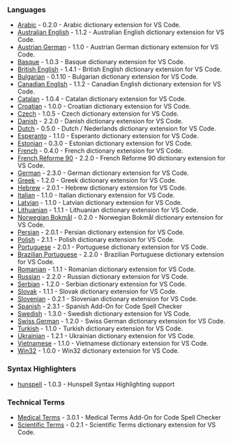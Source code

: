 ### Languages

- [Arabic](extensions/arabic#readme) - 0.2.0 - Arabic dictionary extension for VS Code.
- [Australian English](extensions/australian-english#readme) - 1.1.2 - Australian English dictionary extension for VS Code.
- [Austrian German](extensions/austrian-german#readme) - 1.1.0 - Austrian German dictionary extension for VS Code.
- [Basque](extensions/basque#readme) - 1.0.3 - Basque dictionary extension for VS Code.
- [British English](extensions/british-english#readme) - 1.4.1 - British English dictionary extension for VS Code.
- [Bulgarian](extensions/bulgarian#readme) - 0.1.10 - Bulgarian dictionary extension for VS Code.
- [Canadian English](extensions/canadian-english#readme) - 1.1.2 - Canadian English dictionary extension for VS Code.
- [Catalan](extensions/catalan#readme) - 1.0.4 - Catalan dictionary extension for VS Code.
- [Croatian](extensions/croatian#readme) - 1.0.0 - Croatian dictionary extension for VS Code.
- [Czech](extensions/czech#readme) - 1.0.5 - Czech dictionary extension for VS Code.
- [Danish](extensions/danish#readme) - 2.2.0 - Danish dictionary extension for VS Code.
- [Dutch](extensions/dutch#readme) - 0.5.0 - Dutch / Nederlands dictionary extension for VS Code.
- [Esperanto](extensions/esperanto#readme) - 1.1.0 - Esperanto dictionary extension for VS Code.
- [Estonian](extensions/estonian#readme) - 0.3.0 - Estonian dictionary extension for VS Code.
- [French](extensions/french#readme) - 0.4.0 - French dictionary extension for VS Code.
- [French Réforme 90](extensions/french-reforme#readme) - 2.2.0 - French Réforme 90 dictionary extension for VS Code.
- [German](extensions/german#readme) - 2.3.0 - German dictionary extension for VS Code.
- [Greek](extensions/greek#readme) - 1.2.0 - Greek dictionary extension for VS Code.
- [Hebrew](extensions/hebrew#readme) - 2.0.1 - Hebrew dictionary extension for VS Code.
- [Italian](extensions/italian#readme) - 1.1.0 - Italian dictionary extension for VS Code.
- [Latvian](extensions/latvian#readme) - 1.1.0 - Latvian dictionary extension for VS Code.
- [Lithuanian](extensions/lithuanian#readme) - 1.1.1 - Lithuanian dictionary extension for VS Code.
- [Norwegian Bokmål](extensions/norwegian-bokmal#readme) - 0.2.0 - Norwegian Bokmål dictionary extension for VS Code.
- [Persian](extensions/persian#readme) - 2.0.1 - Persian dictionary extension for VS Code.
- [Polish](extensions/polish#readme) - 2.1.1 - Polish dictionary extension for VS Code.
- [Portuguese](extensions/portuguese#readme) - 2.0.1 - Portuguese dictionary extension for VS Code.
- [Brazilian Portuguese](extensions/portuguese-brazilian#readme) - 2.2.0 - Brazilian Portuguese dictionary extension for VS Code.
- [Romanian](extensions/romanian#readme) - 1.1.1 - Romanian dictionary extension for VS Code.
- [Russian](extensions/russian#readme) - 2.2.0 - Russian dictionary extension for VS Code.
- [Serbian](extensions/serbian#readme) - 1.2.0 - Serbian dictionary extension for VS Code.
- [Slovak](extensions/slovak#readme) - 1.1.1 - Slovak dictionary extension for VS Code.
- [Slovenian](extensions/slovenian#readme) - 0.2.1 - Slovenian dictionary extension for VS Code.
- [Spanish](extensions/spanish#readme) - 2.3.1 - Spanish Add-On for Code Spell Checker
- [Swedish](extensions/swedish#readme) - 1.3.0 - Swedish dictionary extension for VS Code.
- [Swiss German](extensions/swiss-german#readme) - 1.2.0 - Swiss German dictionary extension for VS Code.
- [Turkish](extensions/turkish#readme) - 1.1.0 - Turkish dictionary extension for VS Code.
- [Ukrainian](extensions/ukrainian#readme) - 1.2.1 - Ukrainian dictionary extension for VS Code.
- [Vietnamese](extensions/vietnamese#readme) - 1.1.0 - Vietnamese dictionary extension for VS Code.
- [Win32](extensions/win32#readme) - 1.0.0 - Win32 dictionary extension for VS Code.

### Syntax Highlighters

- [hunspell](extensions/hunspell-syntax#readme) - 1.0.3 - Hunspell Syntax Highlighting support

### Technical Terms

- [Medical Terms](extensions/medical-terms#readme) - 3.0.1 - Medical Terms Add-On for Code Spell Checker
- [Scientific Terms](extensions/scientific-terms#readme) - 0.2.1 - Scientific Terms dictionary extension for VS Code.
